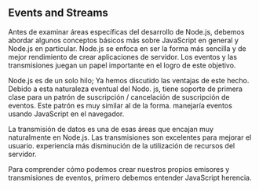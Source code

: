## Events and Streams

Antes de examinar áreas específicas del desarrollo de Node.js, 
debemos abordar algunos conceptos básicos más sobre
JavaScript en general y Node.js en particular. Node.js se 
enfoca en ser la forma más sencilla y de mejor rendimiento de crear
aplicaciones de servidor. Los eventos y las transmisiones juegan 
un papel importante en el logro de este objetivo.

Node.js es de un solo hilo; Ya hemos discutido las ventajas de 
este hecho. Debido a esta naturaleza eventual del Nodo.
js, tiene soporte de primera clase para un patrón de suscripción 
/ cancelación de suscripción de eventos. Este patrón es muy similar al de la forma.
manejaría eventos usando JavaScript en el navegador.

La transmisión de datos es una de esas áreas que encajan muy naturalmente 
en Node.js. Las transmisiones son excelentes para mejorar el usuario.
experiencia más disminución de la utilización de recursos del servidor.

Para comprender cómo podemos crear nuestros propios emisores y transmisiones 
de eventos, primero debemos entender JavaScript
herencia.